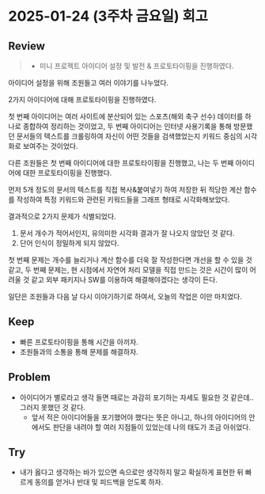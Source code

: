 # 2025-01-24 (3주차 금요일) 회고

## Review

> * 미니 프로젝트 아이디어 설정 및 발전 & 프로토타이핑을 진행하였다.

아이디어 설정을 위해 조원들고 여러 이야기를 나누었다.

2가지 아이디어에 대해 프로토타이핑을 진행하였다.

첫 번째 아이디어는 여러 사이트에 분산되어 있는 스포츠(해외 축구 선수) 데이터를 하나로 종합하여 정리하는 것이었고,
두 번째 아이디어는 인터넷 사용기록을 통해 방문했던 문서들의 텍스트를 크롤링하여
자신이 어떤 것들을 검색했었는지 키워드 중심의 시각화로 보여주는 것이었다.

다른 조원들은 첫 번째 아이디어에 대한 프로토타이핑을 진행했고,
나는 두 번째 아이디어에 대한 프로토타이핑을 진행했다.

먼저 5개 정도의 문서의 텍스트를 직접 복사&붙여넣기 하여 저장한 뒤 적당한 계산 함수를 작성하여
특정 키워드와 관련된 키워드들을 그래프 형태로 시각화해보았다.

결과적으로 2가지 문제가 식별되었다.

1. 문서 개수가 적어서인지, 유의미한 시각화 결과가 잘 나오지 않았던 것 같다.
2. 단어 인식이 정밀하게 되지 않았다.

첫 번째 문제는 개수를 늘리거나 계산 함수를 더욱 잘 작성한다면 개선을 할 수 있을 것 같고,
두 번째 문제는, 현 시점에서 자연어 처리 모델을 직접 만드는 것은 시간이 많이 어려울 것 같고
외부 패키지나 SW를 이용하여 해결해야겠다는 생각이 든다.

일단은 조원들과 다음 날 다시 이야기하기로 하여서, 오늘의 작업은 이만 마치었다.

## Keep

* 빠른 프로토타이핑을 통해 시간을 아끼자.
* 조원들과의 소통을 통해 문제를 해결하자.

## Problem

* 아이디어가 별로라고 생각 들면 때로는 과감히 포기하는 자세도 필요한 것 같은데.. 그러지 못했던 것 같다.
  * 앞서 적은 아이디어들을 포기했어야 했다는 뜻은 아니고, 하나의 아이디어의 안에서도 판단을 내려야 할 여러 지점들이 있었는데 나의 태도가 조금 아쉬었다.

## Try

* 내가 옳다고 생각하는 바가 있으면 속으로만 생각하지 말고 확실하게 표현한 뒤 빠르게 동의를 얻거나 반대 및 피드백을 얻도록 하자.
